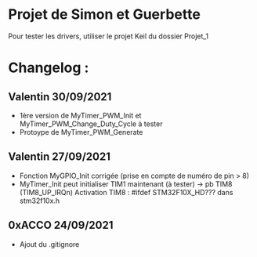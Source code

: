 # Projet de Simon et Guerbette

Pour tester les drivers, utiliser le projet Keil du dossier Projet_1 

# Changelog :

## Valentin 30/09/2021
- 1ère version de MyTimer_PWM_Init et MyTimer_PWM_Change_Duty_Cycle à tester
- Protoype de MyTimer_PWM_Generate

## Valentin 27/09/2021
- Fonction MyGPIO_Init corrigée (prise en compte de numéro de pin > 8)
- MyTimer_Init peut initialiser TIM1 maintenant (à tester)
   -> pb TIM8 (TIM8_UP_IRQn) Activation TIM8 : #ifdef STM32F10X_HD??? dans stm32f10x.h


## 0xACCO 24/09/2021
- Ajout du .gitignore
